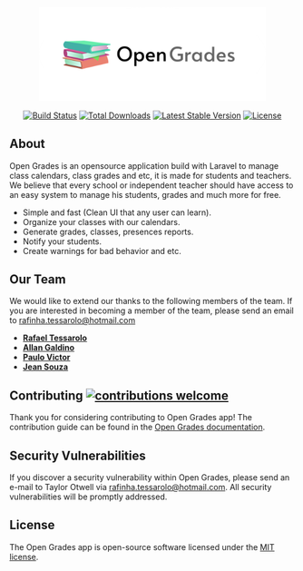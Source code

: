 <p align="center"><img src="https://github.com/RaFaTEOLI/open-grades/blob/master/public/plugins/images/logo_git.png?raw=true" width="400"></p>

<p align="center">
<a href="https://travis-ci.org/laravel/framework"><img src="https://travis-ci.org/laravel/framework.svg" alt="Build Status"></a>
<a href="https://packagist.org/packages/laravel/framework"><img src="https://poser.pugx.org/laravel/framework/d/total.svg" alt="Total Downloads"></a>
<a href="https://packagist.org/packages/laravel/framework"><img src="https://poser.pugx.org/laravel/framework/v/stable.svg" alt="Latest Stable Version"></a>
<a href="https://packagist.org/packages/laravel/framework"><img src="https://poser.pugx.org/laravel/framework/license.svg" alt="License"></a>
</p>

## About
Open Grades is an opensource application build with Laravel to manage class calendars, class grades and etc, it is made for students and teachers.
We believe that every school or independent teacher should have access to an easy system to manage his students, grades and much more for free.

- Simple and fast (Clean UI that any user can learn).
- Organize your classes with our calendars.
- Generate grades, classes, presences reports.
- Notify your students.
- Create warnings for bad behavior and etc.

## Our Team

We would like to extend our thanks to the following members of the team. If you are interested in becoming a member of the team, please send an email to [rafinha.tessarolo@hotmail.com](mailto:rafinha.tessarolo@hotmail.com)

- **[Rafael Tessarolo](https://github.com/RaFaTEOLI)**
- **[Allan Galdino](https://github.com/GaldinoAllan)**
- **[Paulo Victor](https://github.com/paulovictor01)**
- **[Jean Souza](https://github.com/jeanhrsouza)**

## Contributing [![contributions welcome](https://img.shields.io/badge/contributions-welcome-brightgreen.svg?style=flat)](https://github.com/RaFaTEOLI/open-grades/issues)

Thank you for considering contributing to Open Grades app! The contribution guide can be found in the [Open Grades documentation](#).

## Security Vulnerabilities

If you discover a security vulnerability within Open Grades, please send an e-mail to Taylor Otwell via [rafinha.tessarolo@hotmail.com](mailto:rafinha.tessarolo@hotmail.com). All security vulnerabilities will be promptly addressed.

## License

The Open Grades app is open-source software licensed under the [MIT license](https://opensource.org/licenses/MIT).
